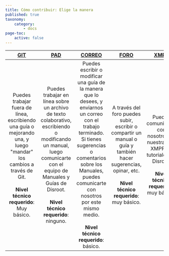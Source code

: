 ```yaml
---
title: Cómo contribuir: Elige la manera
published: true
taxonomy:
    category:
        - docs
page-toc:
    active: false
---
```


|[GIT](/contribute/git)|[PAD](/contribute/pad)|[CORREO](/contribute/email)|[FORO](/contribute/forum)|[XMPP](/contribute/xmpp)|
|:--:|:--:|:--:|:--:|:--:|
|Puedes trabajar fuera de línea, escribiendo una guía o mejorando una, y luego "mandar" los cambios a través de Git.<br><br>**Nivel técnico requerido**: Muy básico.|Puedes trabajar en línea sobre un archivo de texto colaborativo, escribiendo o modificando un manual, luego comunicarte con el equipo de Manuales y Guías de Disroot.<br><br>**Nivel técnico requerido**: ninguno.|Puedes escribir o modificar una guía de la manera que lo desees, y enviarnos un correo con el trabajo terminado. Si tienes sugerencias o comentarios sobre los Manuales, puedes comunicarte con nosotros por este mismo medio.<br><br>**Nivel técnico requerido**: básico.|A través del foro puedes subir, escribir o compartir un manual o guía y también hacer sugerencias, opinar, etc. <br><br>**Nivel técnico requerido**: muy básico.|Puedes comunicarte con nosotros en nuestra sala XMPP de tutoriales de Disroot.<br><br>**Nivel técnico requerido**: muy básico.|
